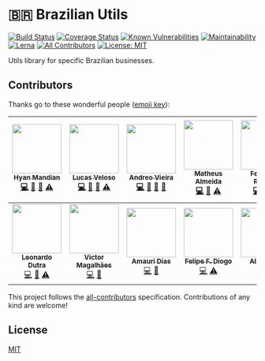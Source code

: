 # :brazil: Brazilian Utils

[![Build Status](https://travis-ci.org/brazilian-utils/brazilian-utils.svg?branch=master)](https://travis-ci.org/brazilian-utils/brazilian-utils) [![Coverage Status](https://codecov.io/gh/brazilian-utils/brazilian-utils/branch/master/graph/badge.svg)](https://codecov.io/gh/brazilian-utils/brazilian-utils) [![Known Vulnerabilities](https://snyk.io/test/github/brazilian-utils/brazilian-utils/badge.svg?targetFile=package.json)](https://snyk.io/test/github/brazilian-utils/brazilian-utils?targetFile=package.json) [![Maintainability](https://api.codeclimate.com/v1/badges/05d3cd8492ed438bf51d/maintainability)](https://codeclimate.com/github/hyanmandian/brazilian-utils/maintainability) [![Lerna](https://img.shields.io/badge/maintained%20with-lerna-cc00ff.svg)](https://lernajs.io/) [![All Contributors](https://img.shields.io/badge/all_contributors-12-orange.svg?style=flat-square)](#contributors) [![License: MIT](https://img.shields.io/github/license/hyanmandian/brazilian-utils.svg)](LICENSE)

Utils library for specific Brazilian businesses.

## Contributors

Thanks go to these wonderful people ([emoji key](https://github.com/kentcdodds/all-contributors#emoji-key)):

<!-- ALL-CONTRIBUTORS-LIST:START - Do not remove or modify this section -->
<!-- prettier-ignore -->
| [<img src="https://avatars2.githubusercontent.com/u/5044101?v=3" width="100px;"/><br /><sub><b>Hyan Mandian</b></sub>](https://github.com/hyanmandian)<br />[💻](https://github.com/hyanmandian/brazilian-utils/commits?author=hyanmandian "Code") [📖](https://github.com/hyanmandian/brazilian-utils/commits?author=hyanmandian "Documentation") [🤔](#ideas-hyanmandian "Ideas, Planning, & Feedback") [⚠️](https://github.com/hyanmandian/brazilian-utils/commits?author=hyanmandian "Tests") | [<img src="https://avatars2.githubusercontent.com/u/4587602?v=3" width="100px;"/><br /><sub><b>Lucas Veloso</b></sub>](https://github.com/lucassveloso)<br />[💻](https://github.com/hyanmandian/brazilian-utils/commits?author=lucassveloso "Code") [📖](https://github.com/hyanmandian/brazilian-utils/commits?author=lucassveloso "Documentation") [🤔](#ideas-lucassveloso "Ideas, Planning, & Feedback") [⚠️](https://github.com/hyanmandian/brazilian-utils/commits?author=lucassveloso "Tests") | [<img src="https://avatars2.githubusercontent.com/u/508827?v=3" width="100px;"/><br /><sub><b>Andreo Vieira</b></sub>](https://github.com/andreoav)<br />[💻](https://github.com/hyanmandian/brazilian-utils/commits?author=andreoav "Code") [📖](https://github.com/hyanmandian/brazilian-utils/commits?author=andreoav "Documentation") [🤔](#ideas-andreoav "Ideas, Planning, & Feedback") [🔧](#tool-andreoav "Tools") | [<img src="https://avatars3.githubusercontent.com/u/12724212?v=4" width="100px;"/><br /><sub><b>Matheus Almeida</b></sub>](http://matalmeida.me)<br />[💻](https://github.com/hyanmandian/brazilian-utils/commits?author=matAlmeida "Code") [📖](https://github.com/hyanmandian/brazilian-utils/commits?author=matAlmeida "Documentation") [⚠️](https://github.com/hyanmandian/brazilian-utils/commits?author=matAlmeida "Tests") | [<img src="https://avatars2.githubusercontent.com/u/32275453?s=400&u=55d9685df8b4dc14169719993d4997b2a9adda61&v=4" width="100px;"/><br /><sub><b>Fernando Rogelin</b></sub>](https://github.com/FernandoRogelin)<br />[💻](https://github.com/hyanmandian/brazilian-utils/commits?author=fernandorogelin "Code") [📖](https://github.com/hyanmandian/brazilian-utils/commits?author=fernandorogelin "Documentation") [⚠️](https://github.com/hyanmandian/brazilian-utils/commits?author=fernandorogelin "Tests") | [<img src="https://avatars2.githubusercontent.com/u/24531420?v=4" width="100px;"/><br /><sub><b>rodineijf</b></sub>](https://github.com/rodineijf)<br />[💻](https://github.com/hyanmandian/brazilian-utils/commits?author=rodineijf "Code") [📖](https://github.com/hyanmandian/brazilian-utils/commits?author=rodineijf "Documentation") [⚠️](https://github.com/hyanmandian/brazilian-utils/commits?author=rodineijf "Tests") | [<img src="https://avatars2.githubusercontent.com/u/10627086?v=4" width="100px;"/><br /><sub><b>Emerson Laurentino</b></sub>](https://twitter.com/elaurent_)<br />[💻](https://github.com/hyanmandian/brazilian-utils/commits?author=emersonlaurentino "Code") [📖](https://github.com/hyanmandian/brazilian-utils/commits?author=emersonlaurentino "Documentation") [⚠️](https://github.com/hyanmandian/brazilian-utils/commits?author=emersonlaurentino "Tests") |
| :---: | :---: | :---: | :---: | :---: | :---: | :---: |
| [<img src="https://avatars2.githubusercontent.com/u/14338574?v=4" width="100px;"/><br /><sub><b>Leonardo Dutra</b></sub>](https://github.com/Leonardo18)<br />[💻](https://github.com/hyanmandian/brazilian-utils/commits?author=Leonardo18 "Code") [📖](https://github.com/hyanmandian/brazilian-utils/commits?author=Leonardo18 "Documentation") [⚠️](https://github.com/hyanmandian/brazilian-utils/commits?author=Leonardo18 "Tests") | [<img src="https://avatars3.githubusercontent.com/u/357835?v=4" width="100px;"/><br /><sub><b>Victor Magalhães</b></sub>](https://victormagalhaes.codes)<br />[💻](https://github.com/hyanmandian/brazilian-utils/commits?author=vhfmag "Code") [🔧](#tool-vhfmag "Tools") | [<img src="https://avatars0.githubusercontent.com/u/33326988?v=4" width="100px;"/><br /><sub><b>Amauri Dias</b></sub>](https://github.com/fxamauri)<br />[💻](https://github.com/hyanmandian/brazilian-utils/commits?author=fxamauri "Code") [🔧](#tool-fxamauri "Tools") | [<img src="https://avatars3.githubusercontent.com/u/26486135?v=4" width="100px;"/><br /><sub><b>Felipe F. Diogo</b></sub>](https://github.com/felipediogo)<br />[💻](https://github.com/hyanmandian/brazilian-utils/commits?author=felipediogo "Code") [⚠️](https://github.com/hyanmandian/brazilian-utils/commits?author=felipediogo "Tests") | [<img src="https://avatars0.githubusercontent.com/u/6992731?v=4" width="100px;"/><br /><sub><b>Alan Raso</b></sub>](https://github.com/alanraso)<br />[💻](https://github.com/hyanmandian/brazilian-utils/commits?author=alanraso "Code") [⚠️](https://github.com/hyanmandian/brazilian-utils/commits?author=alanraso "Tests") |
<!-- ALL-CONTRIBUTORS-LIST:END -->

This project follows the [all-contributors](https://github.com/kentcdodds/all-contributors) specification. Contributions of any kind are welcome!

## License

[MIT](LICENSE)
